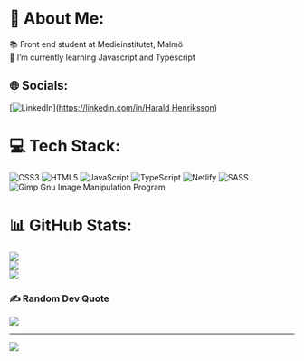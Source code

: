 # 💫 About Me:
📚 Front end student at Medieinstitutet, Malmö<br>🌱 I’m currently learning Javascript and Typescript<br>


## 🌐 Socials:
[![LinkedIn](https://img.shields.io/badge/LinkedIn-%230077B5.svg?logo=linkedin&logoColor=white)]([https://linkedin.com/in/Harald Henriksson](https://www.linkedin.com/in/harald-henriksson-0a5002179/)) 

# 💻 Tech Stack:
![CSS3](https://img.shields.io/badge/css3-%231572B6.svg?style=for-the-badge&logo=css3&logoColor=white) ![HTML5](https://img.shields.io/badge/html5-%23E34F26.svg?style=for-the-badge&logo=html5&logoColor=white) ![JavaScript](https://img.shields.io/badge/javascript-%23323330.svg?style=for-the-badge&logo=javascript&logoColor=%23F7DF1E) ![TypeScript](https://img.shields.io/badge/typescript-%23007ACC.svg?style=for-the-badge&logo=typescript&logoColor=white) ![Netlify](https://img.shields.io/badge/netlify-%23000000.svg?style=for-the-badge&logo=netlify&logoColor=#00C7B7) ![SASS](https://img.shields.io/badge/SASS-hotpink.svg?style=for-the-badge&logo=SASS&logoColor=white) ![Gimp Gnu Image Manipulation Program](https://img.shields.io/badge/Gimp-657D8B?style=for-the-badge&logo=gimp&logoColor=FFFFFF)
# 📊 GitHub Stats:
![](https://github-readme-stats.vercel.app/api?username=HaraldHenriksson&theme=blue-green&hide_border=true&include_all_commits=false&count_private=false)<br/>
![](https://github-readme-streak-stats.herokuapp.com/?user=HaraldHenriksson&theme=blue-green&hide_border=true)<br/>
![](https://github-readme-stats.vercel.app/api/top-langs/?username=HaraldHenriksson&theme=blue-green&hide_border=true&include_all_commits=false&count_private=false&layout=compact)

### ✍️ Random Dev Quote
![](https://quotes-github-readme.vercel.app/api?type=horizontal&theme=dark)

---
[![](https://visitcount.itsvg.in/api?id=HaraldHenriksson&icon=9&color=1)](https://visitcount.itsvg.in)

<!-- Proudly created with GPRM ( https://gprm.itsvg.in ) -->
